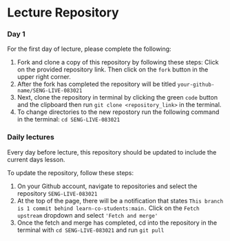 # Lecture Repository 

### Day 1

For the first day of lecture, please complete the following:

1. Fork and clone a copy of this repository by following these steps: Click on the provided repository link. Then click on the `fork` button in the upper right corner.
2. After the fork has completed the repository will be titled `your-github-name/SENG-LIVE-083021`
3. Next, clone the repository in terminal by clicking the green `code` button and the clipboard then run `git clone <repository_link>` in the terminal. 
4. To change directories to the new repostory run the following command in the terminal: `cd SENG-LIVE-083021` 


### Daily lectures

Every day before lecture, this repository should be updated to include the current days lesson. 

To update the repository, follow these steps:

1. On your Github account, navigate to repositories and select the repository `SENG-LIVE-083021` 
2. At the top of the page, there will be a notification that states `This branch is 1 commit behind learn-co-students:main.` Click on the `Fetch upstream` dropdown and select `'Fetch and merge'` 
3. Once the fetch and merge has completed, cd into the repository in the terminal with `cd SENG-LIVE-083021` and run `git pull`
